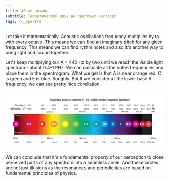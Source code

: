 ```yaml
---
title: 40-ая октава
subtitle: Теоретический звук на световых частотах
tags: ru_spectre
---
```


Let take it mathematically. Acoustic oscillations frequency multiplies by to with every octave. This means we can find an imaginary pitch for any given frequency. This means we can find rythm notes and also it's another way to bring light and sound together.

Let's keep multiplying our A = 440 Hz by two until we reach the visible light spectrum – about 0.4–1 PHz. We can calculate all the notes frequencies and place them in the spectrogram. What we get is that A is near orange red, C is green and E is blue. Roughly. But If we consider a little lower base A frequency, we can see pretty nice corellation.


<img src="./spectrum.svg" />

We can conclude that it's a fundamental property of our perception to close perceived parts of any spectrum into a seamless circle. And these circles are not just illusions as the resonances and  periodicities are based on fundamental principles of physics.